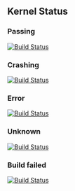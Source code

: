 ## Kernel Status
### Passing
[![Build Status](https://img.shields.io/badge/kernel-passing-brightgreen.svg)](https://github.com/sofferjacob/jslk)
### Crashing
[![Build Status](https://img.shields.io/badge/kernel-crashing-red.svg)](https://github.com/sofferjacob/jslk)
### Error
[![Build Status](https://img.shields.io/badge/kernel-error-lightgrey.svg)](https://github.com/sofferjacob/jslk)
### Unknown
[![Build Status](https://img.shields.io/badge/kernel-status_unknown-lightgrey.svg)](https://github.com/sofferjacob/jslk)
### Build failed
[![Build Status](https://img.shields.io/badge/kernel-status-build_failed-red.svg)](https://github.com/sofferjacob/jslk)